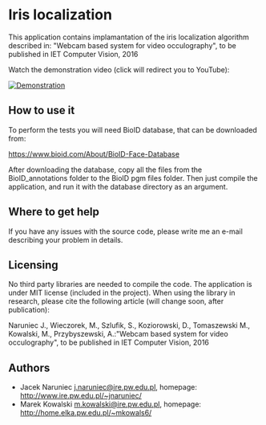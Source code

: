 # Iris localization #

This application contains implamantation of the iris localization algorithm described in:
"Webcam based system for video occulography", to be published in IET Computer Vision, 2016

Watch the demonstration video (click will redirect you to YouTube):

[![Demonstration](http://img.youtube.com/vi/K7CWzaBWRTw/0.jpg)](https://youtu.be/K7CWzaBWRTw)


## How to use it ##
To perform the tests you will need BioID database, that can be downloaded from:

https://www.bioid.com/About/BioID-Face-Database

After downloading the database, copy all the files from the BioID_annotations folder to the BioID pgm files folder. Then just compile the application, and run it with the database directory as an argument.

## Where to get help ##
If you have any issues with the source code, please write me an e-mail describing your problem in details. 

## Licensing ##

No third party libraries are needed to compile the code. 
The application is under MIT license (included in the project).
When using the library in research, please cite the following article (will change soon, after publication):

Naruniec J., Wieczorek, M., Szlufik, S., Koziorowski, D., Tomaszewski M., Kowalski, M., Przybyszewski, A.:"Webcam based system for video occulography", to be published in IET Computer Vision, 2016

## Authors ##
  * Jacek Naruniec <j.naruniec@ire.pw.edu.pl>, homepage: http://www.ire.pw.edu.pl/~jnaruniec/
  * Marek Kowalski <m.kowalski@ire.pw.edu.pl>, homepage: http://home.elka.pw.edu.pl/~mkowals6/
